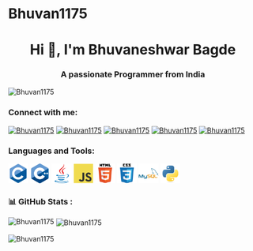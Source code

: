 # Bhuvan1175
<h1 align="center">Hi 👋, I'm Bhuvaneshwar Bagde</h1>
<h3 align="center">A passionate Programmer from India</h3>

<p align="left"> <img src="https://komarev.com/ghpvc/?username=Bhuvan1175&label=Profile%20views&color=0e75b6&style=flat" alt="Bhuvan1175" /> </p>

<h3 align="left">Connect with me:</h3>
<p align="left">
      <a href="https://www.linkedin.com/in/bhuvi-bagde/" target="blank"><img align="center" src="https://raw.githubusercontent.com/rahuldkjain/github-profile-readme-generator/master/src/images/icons/Social/linked-in-alt.svg" alt="Bhuvan1175" height="25" width="35" /></a>
<a href="https://twitter.com/Bhuvan1175" target="blank"><img align="center" src="https://raw.githubusercontent.com/rahuldkjain/github-profile-readme-generator/master/src/images/icons/Social/twitter.svg" alt="Bhuvan1175" height="30" width="40" /></a>
<a href="https://www.instagram.com/bhuvi__1175/" target="blank"><img align="center" src="https://raw.githubusercontent.com/rahuldkjain/github-profile-readme-generator/master/src/images/icons/Social/instagram.svg" alt="Bhuvan1175" height="30" width="40" /></a>
<a href="https://leetcode.com/bhuvi_1175/" target="blank"><img align="center" src="https://raw.githubusercontent.com/rahuldkjain/github-profile-readme-generator/master/src/images/icons/Social/leet-code.svg" alt="Bhuvan1175" height="30" width="40" /></a>
  <a href="https://www.hackerrank.com/profile/bhuvan1175" target="blank"><img align="center" src="https://upload.wikimedia.org/wikipedia/commons/4/40/HackerRank_Icon-1000px.png" alt="Bhuvan1175" height="35" width="32" /></a>

</p>
<h3 align="left">Languages and Tools:</h3>
<p align="left">
  <img src="https://raw.githubusercontent.com/devicons/devicon/master/icons/c/c-original.svg" alt="c" width="40" height="40"/>
  <img src="https://raw.githubusercontent.com/devicons/devicon/master/icons/cplusplus/cplusplus-original.svg" alt="cplusplus" width="40" height="40"/>
  <img src="https://raw.githubusercontent.com/devicons/devicon/master/icons/java/java-original.svg" alt="java" width="40" height="40"/>
  <img src="https://raw.githubusercontent.com/devicons/devicon/master/icons/javascript/javascript-original.svg" alt="javascript" width="40" height="40"/>
  <img src="https://raw.githubusercontent.com/devicons/devicon/master/icons/html5/html5-original-wordmark.svg" alt="html5" width="40" height="40"/>
  <img src="https://raw.githubusercontent.com/devicons/devicon/master/icons/css3/css3-original-wordmark.svg" alt="css3" width="40" height="40"/>
  <img src="https://raw.githubusercontent.com/devicons/devicon/master/icons/mysql/mysql-original-wordmark.svg" alt="mysql" width="40" height="40"/>
  <img src="https://raw.githubusercontent.com/devicons/devicon/master/icons/python/python-original.svg" alt="python" width="40" height="40"/>
</p>
<h3 align="left">📊 GitHub Stats :</h3>
<p><img align="left" src="https://github-readme-stats.vercel.app/api/top-langs?username=Bhuvan1175&theme=dark&hide_border=false&show_icons=true&locale=en&layout=compact" alt="Bhuvan1175" /></p>
<p>&nbsp;<img align="center" src="https://github-readme-stats.vercel.app/api?username=Bhuvan1175&theme=dark&hide_border=false&show_icons=true&locale=en" alt="Bhuvan1175" /></p>

<p><img align="center" src="https://github-readme-streak-stats.herokuapp.com/?user=Bhuvan1175&theme=dark&hide_border=false" alt="Bhuvan1175" /></p>


